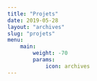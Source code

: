 ```yaml
---
title: "Projets"
date: 2019-05-28
layout: "archives"
slug: "projets"
menu:
    main:
        weight: -70
        params: 
            icon: archives
---
```

